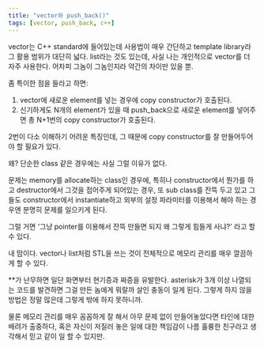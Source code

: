 ```yaml
---
title: "vector와 push_back()"
tags: [vector, push_back, c++]
---
```


vector는 C++ standard에 들어있는데 사용법이 매우 간단하고 template library라 그 활용 범위가 대단히 넓다. list라는 것도 있는데, 사실 나는 개인적으로 vector를 더 자주 사용한다. 어차피 그놈이 그놈인지라 약간의 차이만 있을 뿐.

좀 특이한 점을 들라고 하면:

1. vector에 새로운 element를 넣는 경우에 copy constructor가 호출된다.
2. 신기하게도 N개의 element가 있을 때 push_back으로 새로운 element를 넣어주면 총 N+1번의 copy constructor가 호출된다.

2번이 다소 이해하기 어려운 특징인데, 그 때문에 copy constructor를 잘 만들어두어야 할 필요가 있다.

왜? 단순한 class 같은 경우에는 사실 그럴 이유가 없다.

문제는 memory를 allocate하는 class인 경우에, 특히나 constructor에서 뭔가를 하고 destructor에서 그것을 접어주게 되어있는 경우, 또 sub class를 잔뜩 두고 있고 그들도 constructor에서 instantiate하고 외부의 설정 파라미터를 이용해서 해야 하는 경우엔 분명히 문제를 일으키게 된다.

그럴 거면 '그냥 pointer를 이용해서 잔뜩 만들면 되지 왜 그렇게 힘들게 사냐?' 라고 할 수 있다.

내 맘이다. vector나 list처럼 STL을 쓰는 것이 전체적으로 메모리 관리를 매우 깔끔하게 할 수 있다. 

**가 난무하면 일단 화면부터 현기증과 짜증을 유발한다. asterisk가 3개 이상 나열되는 코드를 발견하면 그걸 만든 놈에게 뭐랄까 살인 충동이 일게 된다. 그렇게 하지 않을 방법은 정말 많은데 그렇게 밖에 하지 못하니까.

물론 메모리 관리를 매우 꼼꼼하게 잘 해서 아무 문제 없이 만들어놓았다면 타인에 대한 배려가 출중하다, 혹은 자신이 저질러 놓은 일에 대한 책임감이 나름 훌륭한 친구라고 생각해서 믿고 같이 일 할 수 있지만.

